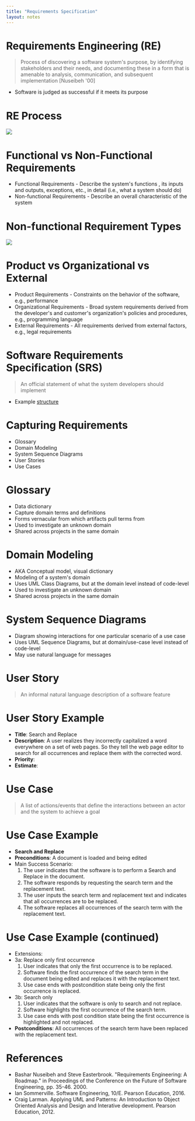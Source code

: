 ```yaml
---
title: "Requirements Specification"
layout: notes
---
```


[re-process]: /images/requirements/requirements-engineering-process.png
[non-functional]: /images/requirements/non-functional-requirements.png
[structure]: https://en.wikipedia.org/wiki/Software_requirements_specification#Structure

# Requirements Engineering (RE)
> Process of discovering a software system's purpose, by identifying stakeholders and their needs, and documenting these in a form that is amenable to analysis, communication, and subsequent implementation [Nuseibeh '00]
* Software is judged as successful if it meets its purpose

# RE Process
![][re-process]

# Functional vs Non-Functional Requirements
* Functional Requirements - Describe the system's functions , its inputs and outputs, exceptions, etc., in detail (i.e., what a system should do)
* Non-functional Requirements - Describe an overall characteristic of the system

# Non-functional Requirement Types
![][non-functional]

# Product vs Organizational vs External
* Product Requirements - Constraints on the behavior of the software, e.g., performance
* Organizational Requirements - Broad system requirements derived from the developer's and customer's organization's policies and procedures, e.g., programming language
* External Requirements - All requirements derived from external factors, e.g., legal requirements

# Software Requirements Specification (SRS)
> An official statement of what the system developers should implement

* Example [structure]

# Capturing Requirements
* Glossary
* Domain Modeling
* System Sequence Diagrams
* User Stories
* Use Cases

# Glossary
* Data dictionary
* Capture domain terms and definitions
* Forms vernacular from which artifacts pull terms from
* Used to investigate an unknown domain
* Shared across projects in the same domain

# Domain Modeling
* AKA Conceptual model, visual dictionary
* Modeling of a system's domain
* Uses UML Class Diagrams, but at the domain level instead of code-level
* Used to investigate an unknown domain
* Shared across projects in the same domain 

# System Sequence Diagrams
* Diagram showing interactions for one particular scenario of a use case
* Uses UML Sequence Diagrams, but at domain/use-case level instead of code-level
* May use natural language for messages

# User Story
> An informal natural language description of a software feature

# User Story Example
* **Title**: Search and Replace
* **Description**: A user realizes they incorrectly capitalized a word everywhere on a set of web pages. So they tell the web page editor to search for all occurrences and replace them with the corrected word.
* **Priority**:
* **Estimate**:  

# Use Case
> A list of actions/events that define the interactions between an actor and the system to achieve a goal

# Use Case Example
* **Search and Replace**
* **Preconditions**: A document is loaded and being edited
* Main Success Scenario:
	1. The user indicates that the software is to perform a Search and Replace in the document.
	2. The software responds by requesting the search term and the replacement text.
	3. The user inputs the search term and replacement text and indicates that all occurrences are to be replaced.
	4. The software replaces all occurrences of the search term with the replacement text.

# Use Case Example (continued)

* Extensions:
* 3a: Replace only first occurrence
	1. User indicates that only the first occurrence is to be replaced.
	2. Software finds the first occurrence of the search term in the document being edited and replaces it with the replacement text.
	3. Use case ends with postcondition state being only the first occurrence is replaced.
* 3b: Search only
	1. User indicates that the software is only to search and not replace.
	2. Software highlights the first occurrence of the search term.
	3. Use case ends with post condition state being the first occurrence is highlighted and not replaced.
*  **Postconditions**: All occurrences of the search term have been replaced with the replacement text.


# References
* Bashar Nuseibeh and Steve Easterbrook. "Requirements Engineering: A Roadmap." in Proceedings of the Conference on the Future of Software Engineering, pp. 35-46. 2000.
* Ian Sommerville. Software Engineering, 10/E. Pearson Education, 2016.
* Craig Larman. Applying UML and Patterns: An Introduction to Object Oriented Analysis and Design and Interative development. Pearson Education, 2012.
